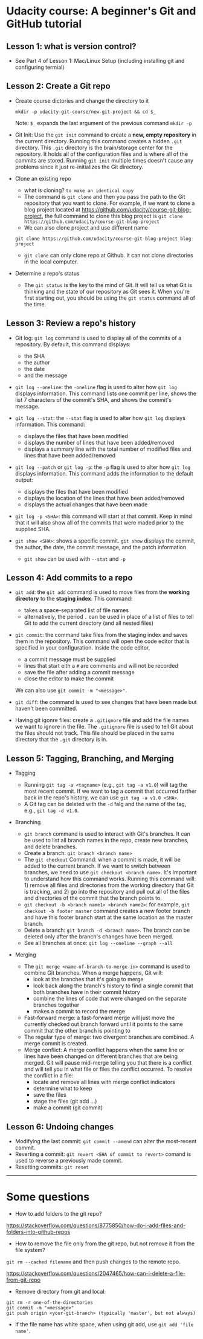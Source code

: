 # Udacity course: A beginner's Git and GitHub tutorial

## Lesson 1: what is version control?

- See Part 4 of Lesson 1: Mac/Linux Setup (including installing git and configuring termial)

## Lesson 2: Create a Git repo

- Create course dictories and change the directory to it 

  ```
  mkdir -p udacity-git-course/new-git-project && cd $_
  ```
  Note: ```$_``` expands the last argument of the previous command ```mkdir -p```

- Git Init: Use the ```git init``` command to create a **new, empty repository** in the current directory. Running this command creates a hidden ```.git``` directory. This ```.git``` directory is the brain/storage center for the repository. It holds all of the configuration files and is where all of the commits are stored. Running ```git init``` multiple times doesn't cause any problems since it just re-initializes the Git directory.   

- Clone an existing repo
  - what is cloning? ```to make an identical copy```
  - The command is ```git clone``` and then you pass the path to the Git repository that you want to clone. For example, if we want to clone a blog project located at https://github.com/udacity/course-git-blog-project, the full command to clone this blog project is 
  ```git clone https://github.com/udacity/course-git-blog-project```
  - We can also clone project and use different name
  
  ```git clone https://github.com/udacity/course-git-blog-project blog-project```
  
  - ```git clone``` can only clone repo at Github. It can not clone directories in the local computer. 

- Determine a repo's status
  - The ```git status``` is the key to the mind of Git. It will tell us what Git is thinking and the state of our repository as Git sees it. When you're first starting out, you should be using the ```git status``` command all of the time. 
  
## Lesson 3: Review a repo's history 
- Git log: ```git log``` command is used to display all of the commits of a repository. By default, this command displays: 
  - the SHA
  - the author
  - the date
  - and the message
- ```git log --oneline```: the ```-oneline``` flag is used to alter how ```git log``` displays information. This command lists one commit per line, shows the list 7 characters of the commit's SHA, and shows the commit's message.   
 
- ```git log --stat```: the ```--stat``` flag is used to alter how ```git log``` displays information. This command:
    - displays the files that have been modified
    - displays the number of lines that have been added/removed 
    - displays a summary line with the total number of modified files and lines that have been added/removed

- ```git log --patch``` or ```git log -p```: the ```-p``` flag is used to alter how ```git log``` displays information. This command adds the information to the default output: 
   - displays the files that have been modified 
   - displays the location of the lines that have been added/removed 
   - displays the actual changes that have been made
   
- ```git log -p <SHA>```: this command will start at that commit. Keep in mind that it will also show all of the commits that were maded prior to the supplied SHA. 

- ```git show <SHA>```: shows a specific commit. ```git show``` displays the commit, the author, the date, the commit message, and the patch information
   - ```git show``` can be used with ```--stat``` and ```-p```
   
## Lesson 4: Add commits to a repo

- ```git add```: the ```git add``` command is used to move files from the **working directory** to the **staging index**. This command:
   - takes a space-separated list of file names
   - alternatively, the period `.` can be used in place of a list of files to tell Git to add the current directory (and all nested files)

- ```git commit```: the command take files from the staging index and saves them in the repository. This command will open the code editor that is specified in your configuration. Inside the code editor, 
   - a commit message must be supplied
   - lines that start eith a ```#``` are comments and will not be recorded
   - save the file after adding a commit message
   - close the editor to make the commit
   
   We can also use ```git commit -m "<message>"```. 

- ```git diff```: the command is used to see changes that have been made but haven't been committed. 

- Having git igonre files: create a ```.gitignore``` file and add the file names we want to ignore in the file. The ```.gitignore``` file is used to tell Git about the files should not track. This file should be placed in the same directory that the ```.git``` directory is in. 
   
## Lesson 5: Tagging, Branching, and Merging

- Tagging
   - Running ```git tag -a <tagname>``` (e.g., ```git tag -a v1.0```) will tag the most recent commit. If we want to tag a commit that occurred farther back in the repo's history, we can use ```git tag -a v1.0 <SHA>```.  
   - A Git tag can be deleted with the ```-d``` falg and the name of the tag, e.g., ```git tag -d v1.0```. 
    
- Branching
  - ```git branch``` command is used to interact with Git's branches. It can be used to list all branch names in the repo, create new branches, and delete branches. 
  - Create a branch: ```git branch <branch name>```
  - The ```git checkout``` Command: when a commit is made, it will be added to the current branch. If we want to switch between branches, we need to use ```git checkout <branch name>```. It's important to understand how this command works. Running this command will: 1) remove all files and directories from the working directory that Git is tracking, and 2) go into the repository and pull out all of the files and directories of the commit that the branch points to.
  - ```git checkout -b <branch name1> <branch name2>```: for example, ```git checkout -b footer master``` command creates a new footer branch and have this footer branch start at the same location as the master branch. 
  - Delete a branch: ```git branch -d <branch name>```. The branch can be deleted only after the branch's changes have been merged. 
  - See all branches at once: ```git log --oneline --graph --all```
   
 - Merging  
   - The ```git merge <name-of-branch-to-merge-in>``` command is used to combine Git branches. When a merge happens, Git will:
     - look at the branches that it's going to merge
     - look back along the branch's history to find a single commit that both branches have in their commit history
     - combine the lines of code that were changed on the separate branches together
     - makes a commit to record the merge
   - Fast-forward merge: a fast-forward merge will just move the currently checked out branch forward until it points to the same commit that the other branch is pointing to  
   - The regular type of merge: two divergent branches are combined. A merge commit is created. 
   - Merge conflict: A merge conflict happens when the same line or lines have been changed on different branches that are being merged. Git will pause mid-merge telling you that there is a conflict and will tell you in what file or files the conflict occurred. To resolve the conflict in a file:
     - locate and remove all lines with merge conflict indicators
     - determine what to keep
     - save the files 
     - stage the files  (git add ...)
     - make a commit (git commit)
   
## Lesson 6: Undoing changes   

- Modifying the last commit: ```git commit --amend``` can alter the most-recent commit. 
- Reverting a commit: ```git revert <SHA of commit to revert>``` comand is used to reverse a previously made commit.
- Resetting commits: ```git reset```
     
------------------------------------------------

# Some questions

- How to add folders to the git repo?

https://stackoverflow.com/questions/8775850/how-do-i-add-files-and-folders-into-github-repos

- How to remove the file only from the git repo, but not remove it from the file system?

```git rm --cached filename``` and then push changes to the remote repo. 

https://stackoverflow.com/questions/2047465/how-can-i-delete-a-file-from-git-repo

- Remove directory from git and local:

```
git rm -r one-of-the-directories
git commit -m "<message>"
git push origin <your-git-branch> (typically 'master', but not always)
```

- If the file name has white space, when using git add, use ```git add 'file name'```.





















